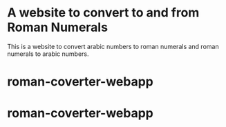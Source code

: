 # A website to convert to and from Roman Numerals

This is a website to convert arabic numbers to roman numerals and roman numerals to arabic numbers.

# roman-coverter-webapp
# roman-coverter-webapp
